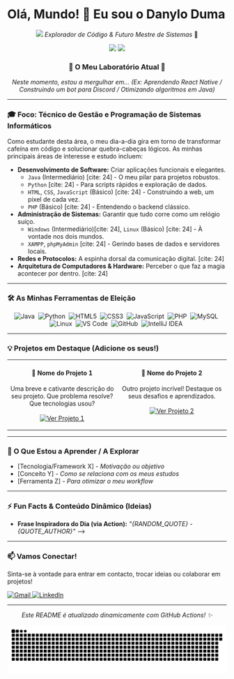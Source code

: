 # Olá, Mundo! 👋 Eu sou o Danylo Duma

<p align="center">
  <img src="https://raw.githubusercontent.com/MartinHeinz/MartinHeinz/master/wave.gif" width="30px"> 
  <em>Explorador de Código & Futuro Mestre de Sistemas</em> 🚀
</p>

<p align="center">
  <img height="180em" src="https://github-readme-stats.vercel.app/api?username=SEU_USERNAME_AQUI&show_icons=true&theme=tokyonight&include_all_commits=true&count_private=true&hide_border=true&rank_icon=github"/>
  <img height="180em" src="https://github-readme-stats.vercel.app/api/top-langs/?username=SEU_USERNAME_AQUI&layout=compact&langs_count=8&theme=tokyonight&hide_border=true"/>
</p>

<div align="center">
  <h3>🤖 O Meu Laboratório Atual 🤖</h3>
  <p><em>Neste momento, estou a mergulhar em... (Ex: Aprendendo React Native / Construindo um bot para Discord / Otimizando algoritmos em Java)</em></p>
  </div>

---

### 🎓 Foco: Técnico de Gestão e Programação de Sistemas Informáticos

Como estudante desta área, o meu dia-a-dia gira em torno de transformar cafeína em código e solucionar quebra-cabeças lógicos. As minhas principais áreas de interesse e estudo incluem:

* **Desenvolvimento de Software:** Criar aplicações funcionais e elegantes.
    * `Java` (Intermediário) [cite: 24] - O meu pilar para projetos robustos.
    * `Python` [cite: 24] - Para scripts rápidos e exploração de dados.
    * `HTML`, `CSS`, `JavaScript` (Básico) [cite: 24] - Construindo a web, um pixel de cada vez.
    * `PHP` (Básico) [cite: 24] - Entendendo o backend clássico.
* **Administração de Sistemas:** Garantir que tudo corre como um relógio suíço.
    * `Windows` (Intermediário)[cite: 24], `Linux` (Básico) [cite: 24] - À vontade nos dois mundos.
    * `XAMPP`, `phpMyAdmin` [cite: 24] - Gerindo bases de dados e servidores locais.
* **Redes e Protocolos:** A espinha dorsal da comunicação digital. [cite: 24]
* **Arquitetura de Computadores & Hardware:** Perceber o que faz a magia acontecer por dentro. [cite: 24]

---

### 🛠️ As Minhas Ferramentas de Eleição

<p align="center">
  <img src="https://img.shields.io/badge/Java-ED8B00?style=for-the-badge&logo=openjdk&logoColor=white" alt="Java"/>&nbsp;
  <img src="https://img.shields.io/badge/Python-3776AB?style=for-the-badge&logo=python&logoColor=white" alt="Python"/>&nbsp;
  <img src="https://img.shields.io/badge/HTML5-E34F26?style=for-the-badge&logo=html5&logoColor=white" alt="HTML5"/>&nbsp;
  <img src="https://img.shields.io/badge/CSS3-1572B6?style=for-the-badge&logo=css3&logoColor=white" alt="CSS3"/>&nbsp;
  <img src="https://img.shields.io/badge/JavaScript-F7DF1E?style=for-the-badge&logo=javascript&logoColor=black" alt="JavaScript"/>&nbsp;
  <img src="https://img.shields.io/badge/PHP-777BB4?style=for-the-badge&logo=php&logoColor=white" alt="PHP"/>&nbsp;
  <img src="https://img.shields.io/badge/MySQL-4479A1?style=for-the-badge&logo=mysql&logoColor=white" alt="MySQL"/>&nbsp;
  <img src="https://img.shields.io/badge/Linux-FCC624?style=for-the-badge&logo=linux&logoColor=black" alt="Linux"/>&nbsp;
  <img src="https://img.shields.io/badge/Visual_Studio_Code-007ACC?style=for-the-badge&logo=visual-studio-code&logoColor=white" alt="VS Code"/>&nbsp;
  <img src="https://img.shields.io/badge/GitHub-181717?style=for-the-badge&logo=github&logoColor=white" alt="GitHub"/>&nbsp;
  <img src="https://img.shields.io/badge/IntelliJ_IDEA-000000.svg?style=for-the-badge&logo=intellij-idea&logoColor=white" alt="IntelliJ IDEA"/>&nbsp;
</p>

---

### 💡 Projetos em Destaque (Adicione os seus!)

<div align="center">
  <table width="100%">
    <tr>
      <td width="50%" valign="top">
        <h4 align="center">🚀 Nome do Projeto 1</h4>
        <p align="center">
          Uma breve e cativante descrição do seu projeto. Que problema resolve? Que tecnologias usou?
          <br><br>
          <a href="LINK_PARA_SEU_PROJETO_1" target="_blank">
            <img src="https://img.shields.io/badge/Ver_Projeto-007ACC?style=for-the-badge&logo=github" alt="Ver Projeto 1"/>
          </a>
          </p>
      </td>
      <td width="50%" valign="top">
        <h4 align="center">🌟 Nome do Projeto 2</h4>
        <p align="center">
          Outro projeto incrível! Destaque os seus desafios e aprendizados.
          <br><br>
          <a href="LINK_PARA_SEU_PROJETO_2" target="_blank">
            <img src="https://img.shields.io/badge/Ver_Projeto-5cb85c?style=for-the-badge&logo=github" alt="Ver Projeto 2"/>
          </a>
        </p>
      </td>
    </tr>
    </table>
</div>

---

### 🌱 O Que Estou a Aprender / A Explorar

* [Tecnologia/Framework X] - *Motivação ou objetivo*
* [Conceito Y] - *Como se relaciona com os meus estudos*
* [Ferramenta Z] - *Para otimizar o meu workflow*

---

### ⚡ Fun Facts & Conteúdo Dinâmico (Ideias)

* **Frase Inspiradora do Dia (via Action):**
    *"{RANDOM_QUOTE} - {QUOTE_AUTHOR}"*
-->

---

### 📫 Vamos Conectar!

Sinta-se à vontade para entrar em contacto, trocar ideias ou colaborar em projetos!

<p align="left">
  <a href="mailto:danyloduma06@gmail.com" target="_blank">
    <img src="https://img.shields.io/badge/Gmail-D14836?style=for-the-badge&logo=gmail&logoColor=white" alt="Gmail"/>
  </a>
  <a href="https://www.linkedin.com/in/danylo-duma-a6b0a5338/" target="_blank">
    <img src="https://img.shields.io/badge/LinkedIn-0077B5?style=for-the-badge&logo=linkedin&logoColor=white" alt="LinkedIn"/>
  </a>
  </p>

---
<p align="center">
  <em>Este README é atualizado dinamicamente com GitHub Actions! ✨</em>
</p>


![Snake animation](https://github.com/GabrielaZanetti/GabrielaZanetti/blob/output/github-contribution-grid-snake.svg)
